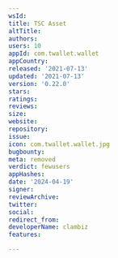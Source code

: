 ```yaml
---
wsId: 
title: TSC Asset
altTitle: 
authors: 
users: 10
appId: com.twallet.wallet
appCountry: 
released: '2021-07-13'
updated: '2021-07-13'
version: '0.22.0'
stars: 
ratings: 
reviews: 
size: 
website: 
repository: 
issue: 
icon: com.twallet.wallet.jpg
bugbounty: 
meta: removed
verdict: fewusers
appHashes: 
date: '2024-04-19'
signer: 
reviewArchive: 
twitter: 
social: 
redirect_from: 
developerName: clambiz
features: 

---
```



